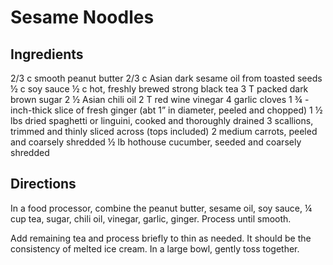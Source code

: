 # Sesame Noodles

## Ingredients
2/3 c smooth peanut butter
2/3 c Asian dark sesame oil from toasted seeds
½ c soy sauce
½ c hot, freshly brewed strong black tea
3 T packed dark brown sugar
2 ½ Asian chili oil
2 T red wine vinegar
4 garlic cloves
1 ¾ -inch-thick slice of fresh ginger (abt 1” in diameter, peeled and chopped)
1 ½ lbs dried spaghetti or linguini, cooked and thoroughly drained
3 scallions, trimmed and thinly sliced across (tops included)
2 medium carrots, peeled and coarsely shredded
½ lb hothouse cucumber, seeded and coarsely shredded

## Directions
In a food processor, combine the peanut butter, sesame oil, soy sauce, ¼ cup tea, sugar, chili oil, vinegar, garlic, ginger. Process until smooth.

Add remaining tea and process briefly to thin as needed. It should be the consistency of melted ice cream.
In a large bowl, gently toss together.
